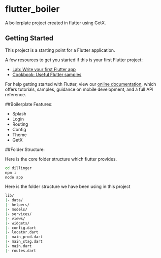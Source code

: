 # flutter_boiler

A boilerplate project created in flutter using GetX.

## Getting Started

This project is a starting point for a Flutter application.

A few resources to get you started if this is your first Flutter project:

- [Lab: Write your first Flutter app](https://flutter.dev/docs/get-started/codelab)
- [Cookbook: Useful Flutter samples](https://flutter.dev/docs/cookbook)

For help getting started with Flutter, view our
[online documentation](https://flutter.dev/docs), which offers tutorials,
samples, guidance on mobile development, and a full API reference.

##Boilerplate Features:

- Splash
- Login
- Routing
- Config
- Theme
- GetX

##Folder Structure:

Here is the core folder structure which flutter provides.

```sh
cd dillinger
npm i
node app
```
Here is the folder structure we have been using in this project

```sh
lib/
|- data/
|- helpers/
|- models/
|- services/
|- views/
|- widgets/
|- config.dart
|- locator.dart
|- main_prod.dart
|- main_stag.dart
|- main.dart
|- routes.dart
```




